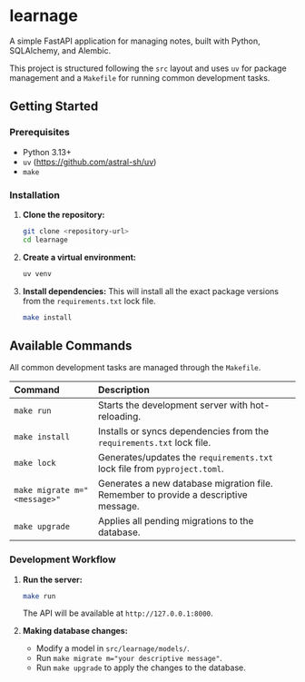 # learnage

A simple FastAPI application for managing notes, built with Python, SQLAlchemy, and Alembic.

This project is structured following the `src` layout and uses `uv` for package management and a `Makefile` for running common development tasks.

## Getting Started

### Prerequisites

- Python 3.13+
- `uv` (https://github.com/astral-sh/uv)
- `make`

### Installation

1.  **Clone the repository:**
    ```bash
    git clone <repository-url>
    cd learnage
    ```

2.  **Create a virtual environment:**
    ```bash
    uv venv
    ```

3.  **Install dependencies:**
    This will install all the exact package versions from the `requirements.txt` lock file.
    ```bash
    make install
    ```

## Available Commands

All common development tasks are managed through the `Makefile`.

| Command | Description |
| :--- | :--- |
| `make run` | Starts the development server with hot-reloading. |
| `make install` | Installs or syncs dependencies from the `requirements.txt` lock file. |
| `make lock` | Generates/updates the `requirements.txt` lock file from `pyproject.toml`. |
| `make migrate m="<message>"` | Generates a new database migration file. Remember to provide a descriptive message. |
| `make upgrade` | Applies all pending migrations to the database. |

### Development Workflow

1.  **Run the server:**
    ```bash
    make run
    ```
    The API will be available at `http://127.0.0.1:8000`.

2.  **Making database changes:**
    - Modify a model in `src/learnage/models/`.
    - Run `make migrate m="your descriptive message"`.
    - Run `make upgrade` to apply the changes to the database.
